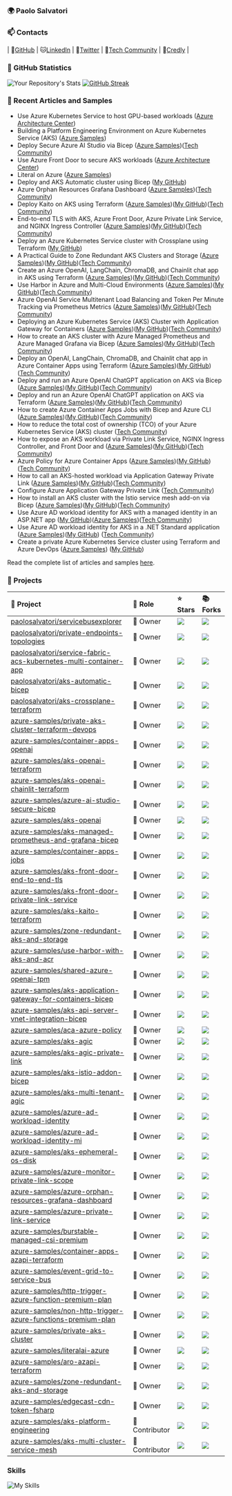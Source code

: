 ### 🌍 Paolo Salvatori

### 📫 Contacts

| :tiger:[GitHub](https://github.com/paolosalvatori/paolosalvatori) | :cat:[LinkedIn](https://www.linkedin.com/in/paolo-salvatori/) | :dog:[Twitter](https://twitter.com/babosbird) | :rabbit:[Tech Community](https://techcommunity.microsoft.com/t5/user/viewprofilepage/user-id/988334#profile) | :wolf:[Credly](https://www.credly.com/users/paolo-salvatori.37a72df1) |

### 🧮 GitHub Statistics
![Your Repository's Stats](https://github-readme-stats.vercel.app/api?username=paolosalvatori&show_icons=true)
[![GitHub Streak](http://github-readme-streak-stats.herokuapp.com?user=paolosalvatori&theme=cobalt)](https://git.io/streak-stats)
<!-- ![](https://skillicons.dev/icons?i=azure,terraform,docker,vscode,r,py,git,github,docker,bash,powershell,css,html) -->

### 📖 Recent Articles and Samples

- Use Azure Kubernetes Service to host GPU-based workloads ([Azure Architecture Center](https://learn.microsoft.com/en-us/azure/architecture/reference-architectures/containers/aks-gpu/gpu-aks))
- Building a Platform Engineering Environment on Azure Kubernetes Service (AKS) ([Azure Samples](https://github.com/Azure-Samples/aks-platform-engineering))
- Deploy Secure Azure AI Studio via Bicep ([Azure Samples](https://github.com/Azure-Samples/azure-ai-studio-secure-bicep))([Tech Community](https://techcommunity.microsoft.com/t5/azure-for-isv-and-startups/deploy-secure-azure-ai-studio-with-a-managed-virtual-network/ba-p/4251073))
- Use Azure Front Door to secure AKS workloads ([Azure Architecture Center](https://learn.microsoft.com/en-us/azure/architecture/example-scenario/aks-front-door/aks-front-door))
- Literal on Azure ([Azure Samples](https://github.com/Azure-Samples/literalai-azure))
- Deploy and AKS Automatic cluster using Bicep ([My GitHub](https://github.com/paolosalvatori/aks-automatic-bicep))
- Azure Orphan Resources Grafana Dashboard ([Azure Samples](https://github.com/Azure-Samples/azure-orphan-resources-grafana-dashboard))([Tech Community](https://techcommunity.microsoft.com/t5/azure-for-isv-and-startups/azure-orphan-resources-grafana-dashboard/ba-p/4120303))
- Deploy Kaito on AKS using Terraform ([Azure Samples](https://github.com/azure-samples/aks-kaito-terraform))([My GitHub](https://github.com/paolosalvatori/aks-kaito-terraform))([Tech Community](https://techcommunity.microsoft.com/t5/azure-for-isv-and-startups/deploy-kaito-on-aks-using-terraform/ba-p/4108930))
- End-to-end TLS with AKS, Azure Front Door, Azure Private Link Service, and NGINX Ingress Controller ([Azure Samples](https://github.com/Azure-Samples/aks-front-door-end-to-end-tls))([My GitHub]())([Tech Community](https://techcommunity.microsoft.com/t5/fasttrack-for-azure/end-to-end-tls-with-aks-azure-front-door-azure-private-link/ba-p/4081775))
- Deploy an Azure Kubernetes Service cluster with Crossplane using Terraform ([My GitHub](https://github.com/paolosalvatori/aks-crossplane-terraform))
- A Practical Guide to Zone Redundant AKS Clusters and Storage ([Azure Samples](https://github.com/Azure-Samples/zone-redundant-aks-and-storage))([My GitHub](https://github.com/paolosalvatori/zone-redundant-aks-and-storage))([Tech Community](https://techcommunity.microsoft.com/t5/fasttrack-for-azure/a-practical-guide-to-zone-redundant-aks-clusters-and-storage/ba-p/4036254))
- Create an Azure OpenAI, LangChain, ChromaDB, and Chainlit chat app in AKS using Terraform ([Azure Samples](https://github.com/Azure-Samples/aks-openai-chainlit-terraform))([My GitHub](https://github.com/paolosalvatori/aks-openai-chainlit-terraform))([Tech Community](https://techcommunity.microsoft.com/t5/fasttrack-for-azure/create-an-azure-openai-langchain-chromadb-and-chainlit-chat-app/ba-p/4024070))
- Use Harbor in Azure and Multi-Cloud Environments ([Azure Samples](https://github.com/Azure-Samples/use-harbor-with-aks-and-acr))([My GitHub](https://github.com/paolosalvatori/use-harbor-with-aks-and-acr))([Tech Community](https://techcommunity.microsoft.com/t5/fasttrack-for-azure/use-harbor-in-azure-and-multi-cloud-environments/ba-p/4011443))
- Azure OpenAI Service Multitenant Load Balancing and Token Per Minute Tracking via Prometheus Metrics ([Azure Samples](https://github.com/Azure-Samples/shared-azure-openai-tpm))([My GitHub](https://github.com/paolosalvatori/shared-azure-openai-tpm))([Tech Community](https://techcommunity.microsoft.com/t5/fasttrack-for-azure/azure-openai-service-multitenant-load-balancing-and-token-per/ba-p/3980163))
- Deploying an Azure Kubernetes Service (AKS) Cluster with Application Gateway for Containers ([Azure Samples](https://github.com/Azure-Samples/aks-application-gateway-for-containers-bicep))([My GitHub](https://github.com/paolosalvatori/aks-application-gateway-for-containers-bicep))([Tech Community](https://techcommunity.microsoft.com/t5/fasttrack-for-azure/deploying-an-azure-kubernetes-service-aks-cluster-with/ba-p/3967434))
- How to create an AKS cluster with Azure Managed Prometheus and Azure Managed Grafana via Bicep ([Azure Samples](https://github.com/Azure-Samples/aks-managed-prometheus-and-grafana-bicep))([My GitHub](https://github.com/paolosalvatori/aks-managed-prometheus-and-grafana-bicep))([Tech Community](https://techcommunity.microsoft.com/t5/fasttrack-for-azure/how-to-install-an-aks-cluster-with-azure-managed-prometheus-and/ba-p/3918527))
- Deploy an OpenAI, LangChain, ChromaDB, and Chainlit chat app in Azure Container Apps using Terraform ([Azure Samples](https://github.com/Azure-Samples/container-apps-openai))([My GitHub](https://github.com/paolosalvatori/container-apps-openai))([Tech Community](https://techcommunity.microsoft.com/t5/fasttrack-for-azure/deploy-an-openai-langchain-chromadb-and-chainlit-chat-app-in/ba-p/3885602))
- Deploy and run an Azure OpenAI ChatGPT application on AKS via Bicep ([Azure Samples](https://github.com/Azure-Samples/aks-openai))([My GitHub](https://github.com/paolosalvatori/aks-openai-bicep))([Tech Community](https://techcommunity.microsoft.com/t5/fasttrack-for-azure/deploy-and-run-a-azure-openai-chatgpt-application-on-aks-via/ba-p/3834619))
- Deploy and run an Azure OpenAI ChatGPT application on AKS via Terraform ([Azure Samples](https://github.com/Azure-Samples/aks-openai-terraform))([My GitHub](https://github.com/paolosalvatori/aks-openai-terraform))([Tech Community](https://techcommunity.microsoft.com/t5/fasttrack-for-azure/deploy-and-run-a-azure-openai-chatgpt-app-on-aks-with-terraform/ba-p/3839611#M512))
- How to create Azure Container Apps Jobs with Bicep and Azure CLI ([Azure Samples](https://github.com/Azure-Samples/container-apps-jobs))([My GitHub](https://github.com/paolosalvatori/container-apps-jobs))([Tech Community](https://techcommunity.microsoft.com/t5/fasttrack-for-azure/how-to-create-azure-container-apps-jobs-with-bicep-and-azure-cli/ba-p/3863968))
- How to reduce the total cost of ownership (TCO) of your Azure Kubernetes Service (AKS) cluster ([Tech Community](https://techcommunity.microsoft.com/t5/fasttrack-for-azure/how-to-reduce-the-total-cost-of-ownership-tco-of-your-azure/ba-p/3706895))
- How to expose an AKS workload via Private Link Service, NGINX Ingress Controller, and Front Door and ([Azure Samples](https://github.com/Azure-Samples/aks-front-door-private-link-service))([My GitHub](https://github.com/paolosalvatori/aks-front-door-private-link-service))([Tech Community](https://techcommunity.microsoft.com/t5/fasttrack-for-azure/how-to-expose-nginx-ingress-controller-via-azure-front-door-and/ba-p/3767535))
- Azure Policy for Azure Container Apps ([Azure Samples](https://github.com/Azure-Samples/aca-azure-policy))([My GitHub](https://github.com/paolosalvatori/aca-azure-policy))([Tech Community](https://techcommunity.microsoft.com/t5/fasttrack-for-azure/azure-policy-for-azure-container-apps-yes-please/ba-p/3775200))
- How to call an AKS-hosted workload via Application Gateway Private Link ([Azure Samples](https://github.com/Azure-Samples/aks-agic-private-link))([My GitHub](https://github.com/paolosalvatori/aks-agic-private-link))([Tech Community](https://techcommunity.microsoft.com/t5/fasttrack-for-azure/how-to-call-an-aks-hosted-workload-via-application-gateway/ba-p/3797617))
- Configure Azure Application Gateway Private Link ([Tech Community](https://techcommunity.microsoft.com/t5/fasttrack-for-azure/configure-azure-application-gateway-private-link/ba-p/3799926))
- How to install an AKS cluster with the Istio service mesh add-on via Bicep ([Azure Samples](https://github.com/Azure-Samples/aks-istio-addon-bicep))([My GitHub](https://github.com/paolosalvatori/aks-istio-addon-bicep))([Tech Community](https://techcommunity.microsoft.com/t5/fasttrack-for-azure/how-to-install-an-aks-cluster-with-the-istio-service-mesh-add-on/ba-p/3802069#M471))
- Use Azure AD workload identity for AKS with a managed identity in an ASP.NET app ([My GitHub](https://github.com/paolosalvatori/azure-ad-workload-identity-mi))([Azure Samples](https://github.com/Azure-Samples/azure-ad-workload-identity-mi))([Tech Community](https://techcommunity.microsoft.com/t5/fasttrack-for-azure/use-azure-ad-workload-identity-for-kubernetes-with-a-user/ba-p/3654928#M270))
- Use Azure AD workload identity for AKS in a .NET Standard application ([Azure Samples](https://github.com/Azure-Samples/azure-ad-workload-identity))([My GitHub](https://github.com/paolosalvatori/azure-ad-workload-identity)) ([Tech Community](https://techcommunity.microsoft.com/t5/fasttrack-for-azure/use-azure-ad-workload-identity-for-kubernetes-in-a-net-standard/ba-p/3576218))
- Create a private Azure Kubernetes Service cluster using Terraform and Azure DevOps ([Azure Samples](https://github.com/azure-samples/private-aks-cluster-terraform-devops)) ([My GitHub](https://github.com/paolosalvatori/private-aks-cluster-terraform-devops))

Read the complete list of articles and samples [here](https://github.com/paolosalvatori/paolosalvatori/blob/main/articles-and-samples.md).

### 🚀 Projects 
|🔮 Project | 👮 Role | ⭐ Stars | 📚 Forks | 
|:----------|:---------|:---------|:----------| 
|[paolosalvatori/servicebusexplorer](https://github.com/paolosalvatori/servicebusexplorer) | 👑 Owner | ![](https://img.shields.io/github/stars/paolosalvatori/servicebusexplorer?style=flat-square&labelColor=343b41) | ![](https://img.shields.io/github/forks/paolosalvatori/servicebusexplorer?style=flat-square&labelColor=343b41) |
|[paolosalvatori/private-endpoints-topologies](https://github.com/paolosalvatori/private-endpoints-topologies) | 👑 Owner | ![](https://img.shields.io/github/stars/paolosalvatori/private-endpoints-topologies?style=flat-square&labelColor=343b41) | ![](https://img.shields.io/github/forks/paolosalvatori/private-endpoints-topologies?style=flat-square&labelColor=343b41) |
|[paolosalvatori/service-fabric-acs-kubernetes-multi-container-app](https://github.com/paolosalvatori/service-fabric-acs-kubernetes-multi-container-app) | 👑 Owner | ![](https://img.shields.io/github/stars/paolosalvatori/service-fabric-acs-kubernetes-multi-container-app?style=flat-square&labelColor=343b41) | ![](https://img.shields.io/github/forks/paolosalvatori/service-fabric-acs-kubernetes-multi-container-app?style=flat-square&labelColor=343b41) |
|[paolosalvatori/aks-automatic-bicep](https://github.com/paolosalvatori/aks-automatic-bicep) | 👑 Owner | ![](https://img.shields.io/github/stars/paolosalvatori/aks-automatic-bicep?style=flat-square&labelColor=343b41) | ![](https://img.shields.io/github/forks/paolosalvatori/aks-automatic-bicep?style=flat-square&labelColor=343b41) |
|[paolosalvatori/aks-crossplane-terraform](https://github.com/paolosalvatori/aks-crossplane-terraform) | 👑 Owner | ![](https://img.shields.io/github/stars/paolosalvatori/aks-crossplane-terraform?style=flat-square&labelColor=343b41) | ![](https://img.shields.io/github/forks/paolosalvatori/aks-crossplane-terraform?style=flat-square&labelColor=343b41) |
|[azure-samples/private-aks-cluster-terraform-devops](https://github.com/azure-samples/private-aks-cluster-terraform-devops) | 👑 Owner | ![](https://img.shields.io/github/stars/azure-samples/private-aks-cluster-terraform-devops?style=flat-square&labelColor=343b41) | ![](https://img.shields.io/github/forks/azure-samples/private-aks-cluster-terraform-devops?style=flat-square&labelColor=343b41) |
|[azure-samples/container-apps-openai](https://github.com/azure-samples/container-apps-openai) | 👑 Owner | ![](https://img.shields.io/github/stars/azure-samples/container-apps-openai?style=flat-square&labelColor=343b41) | ![](https://img.shields.io/github/forks/azure-samples/container-apps-openai?style=flat-square&labelColor=343b41) |
|[azure-samples/aks-openai-terraform](https://github.com/azure-samples/aks-openai-terraform) | 👑 Owner | ![](https://img.shields.io/github/stars/azure-samples/aks-openai-terraform?style=flat-square&labelColor=343b41) | ![](https://img.shields.io/github/forks/azure-samples/aks-openai-terraform?style=flat-square&labelColor=343b41) |
|[azure-samples/aks-openai-chainlit-terraform](https://github.com/azure-samples/aks-openai-chainlit-terraform) | 👑 Owner | ![](https://img.shields.io/github/stars/azure-samples/aks-openai-chainlit-terraform?style=flat-square&labelColor=343b41) | ![](https://img.shields.io/github/forks/azure-samples/aks-openai-chainlit-terraform?style=flat-square&labelColor=343b41) |
|[azure-samples/azure-ai-studio-secure-bicep](https://github.com/azure-samples/azure-ai-studio-secure-bicep) | 👑 Owner | ![](https://img.shields.io/github/stars/azure-samples/azure-ai-studio-secure-bicep?style=flat-square&labelColor=343b41) | ![](https://img.shields.io/github/forks/azure-samples/azure-ai-studio-secure-bicep?style=flat-square&labelColor=343b41) |
|[azure-samples/aks-openai](https://github.com/azure-samples/aks-openai) | 👑 Owner | ![](https://img.shields.io/github/stars/azure-samples/aks-openai?style=flat-square&labelColor=343b41) | ![](https://img.shields.io/github/forks/azure-samples/aks-openai?style=flat-square&labelColor=343b41) |
|[azure-samples/aks-managed-prometheus-and-grafana-bicep](https://github.com/azure-samples/aks-managed-prometheus-and-grafana-bicep) | 👑 Owner | ![](https://img.shields.io/github/stars/azure-samples/aks-managed-prometheus-and-grafana-bicep?style=flat-square&labelColor=343b41) | ![](https://img.shields.io/github/forks/azure-samples/aks-managed-prometheus-and-grafana-bicep?style=flat-square&labelColor=343b41) |
|[azure-samples/container-apps-jobs](https://github.com/azure-samples/container-apps-jobs) | 👑 Owner | ![](https://img.shields.io/github/stars/azure-samples/container-apps-jobs?style=flat-square&labelColor=343b41) | ![](https://img.shields.io/github/forks/azure-samples/container-apps-jobs?style=flat-square&labelColor=343b41) |
|[azure-samples/aks-front-door-end-to-end-tls](https://github.com/azure-samples/aks-front-door-end-to-end-tls) | 👑 Owner | ![](https://img.shields.io/github/stars/azure-samples/aks-front-door-end-to-end-tls?style=flat-square&labelColor=343b41) | ![](https://img.shields.io/github/forks/azure-samples/aks-front-door-end-to-end-tls?style=flat-square&labelColor=343b41) |
|[azure-samples/aks-front-door-private-link-service](https://github.com/azure-samples/aks-front-door-private-link-service) | 👑 Owner | ![](https://img.shields.io/github/stars/azure-samples/aks-front-door-private-link-service?style=flat-square&labelColor=343b41) | ![](https://img.shields.io/github/forks/azure-samples/aks-front-door-private-link-service?style=flat-square&labelColor=343b41) |
|[azure-samples/aks-kaito-terraform](https://github.com/azure-samples/aks-kaito-terraform) | 👑 Owner | ![](https://img.shields.io/github/stars/azure-samples/aks-kaito-terraform?style=flat-square&labelColor=343b41) | ![](https://img.shields.io/github/forks/azure-samples/aks-kaito-terraform?style=flat-square&labelColor=343b41) |
|[azure-samples/zone-redundant-aks-and-storage](https://github.com/azure-samples/zone-redundant-aks-and-storage) | 👑 Owner | ![](https://img.shields.io/github/stars/azure-samples/zone-redundant-aks-and-storage?style=flat-square&labelColor=343b41) | ![](https://img.shields.io/github/forks/azure-samples/zone-redundant-aks-and-storage?style=flat-square&labelColor=343b41) |
|[azure-samples/use-harbor-with-aks-and-acr](https://github.com/azure-samples/use-harbor-with-aks-and-acr) | 👑 Owner | ![](https://img.shields.io/github/stars/azure-samples/use-harbor-with-aks-and-acr?style=flat-square&labelColor=343b41) | ![](https://img.shields.io/github/forks/azure-samples/use-harbor-with-aks-and-acr?style=flat-square&labelColor=343b41) |
|[azure-samples/shared-azure-openai-tpm](https://github.com/azure-samples/shared-azure-openai-tpm) | 👑 Owner | ![](https://img.shields.io/github/stars/azure-samples/shared-azure-openai-tpm?style=flat-square&labelColor=343b41) | ![](https://img.shields.io/github/forks/azure-samples/shared-azure-openai-tpm?style=flat-square&labelColor=343b41) |
|[azure-samples/aks-application-gateway-for-containers-bicep](https://github.com/azure-samples/aks-application-gateway-for-containers-bicep) | 👑 Owner | ![](https://img.shields.io/github/stars/azure-samples/aks-application-gateway-for-containers-bicep?style=flat-square&labelColor=343b41) | ![](https://img.shields.io/github/forks/azure-samples/aks-application-gateway-for-containers-bicep?style=flat-square&labelColor=343b41) |
|[azure-samples/aks-api-server-vnet-integration-bicep](https://github.com/azure-samples/aks-api-server-vnet-integration-bicep) | 👑 Owner | ![](https://img.shields.io/github/stars/azure-samples/aks-api-server-vnet-integration-bicep?style=flat-square&labelColor=343b41) | ![](https://img.shields.io/github/forks/azure-samples/aks-api-server-vnet-integration-bicep?style=flat-square&labelColor=343b41) |
|[azure-samples/aca-azure-policy](https://github.com/azure-samples/aca-azure-policy) | 👑 Owner | ![](https://img.shields.io/github/stars/azure-samples/aca-azure-policy?style=flat-square&labelColor=343b41) | ![](https://img.shields.io/github/forks/azure-samples/aca-azure-policy?style=flat-square&labelColor=343b41) |
|[azure-samples/aks-agic](https://github.com/azure-samples/aks-agic) | 👑 Owner | ![](https://img.shields.io/github/stars/azure-samples/aks-agic?style=flat-square&labelColor=343b41) | ![](https://img.shields.io/github/forks/azure-samples/aks-agic?style=flat-square&labelColor=343b41) |
|[azure-samples/aks-agic-private-link](https://github.com/azure-samples/aks-agic-private-link) | 👑 Owner | ![](https://img.shields.io/github/stars/azure-samples/aks-agic-private-link?style=flat-square&labelColor=343b41) | ![](https://img.shields.io/github/forks/azure-samples/aks-agic-private-link?style=flat-square&labelColor=343b41) |
|[azure-samples/aks-istio-addon-bicep](https://github.com/azure-samples/aks-istio-addon-bicep) | 👑 Owner | ![](https://img.shields.io/github/stars/azure-samples/aks-istio-addon-bicep?style=flat-square&labelColor=343b41) | ![](https://img.shields.io/github/forks/azure-samples/aks-istio-addon-bicep?style=flat-square&labelColor=343b41) |
|[azure-samples/aks-multi-tenant-agic](https://github.com/azure-samples/aks-multi-tenant-agic) | 👑 Owner | ![](https://img.shields.io/github/stars/azure-samples/aks-multi-tenant-agic?style=flat-square&labelColor=343b41) | ![](https://img.shields.io/github/forks/azure-samples/aks-multi-tenant-agic?style=flat-square&labelColor=343b41) |
|[azure-samples/azure-ad-workload-identity](https://github.com/azure-samples/azure-ad-workload-identity) | 👑 Owner | ![](https://img.shields.io/github/stars/azure-samples/azure-ad-workload-identity?style=flat-square&labelColor=343b41) | ![](https://img.shields.io/github/forks/azure-samples/azure-ad-workload-identity?style=flat-square&labelColor=343b41) |
|[azure-samples/azure-ad-workload-identity-mi](https://github.com/azure-samples/azure-ad-workload-identity-mi) | 👑 Owner | ![](https://img.shields.io/github/stars/azure-samples/azure-ad-workload-identity-mi?style=flat-square&labelColor=343b41) | ![](https://img.shields.io/github/forks/azure-samples/azure-ad-workload-identity-mi?style=flat-square&labelColor=343b41) |
|[azure-samples/aks-ephemeral-os-disk](https://github.com/azure-samples/aks-ephemeral-os-disk) | 👑 Owner | ![](https://img.shields.io/github/stars/azure-samples/aks-ephemeral-os-disk?style=flat-square&labelColor=343b41) | ![](https://img.shields.io/github/forks/azure-samples/aks-ephemeral-os-disk?style=flat-square&labelColor=343b41) |
|[azure-samples/azure-monitor-private-link-scope](https://github.com/azure-samples/azure-monitor-private-link-scope) | 👑 Owner | ![](https://img.shields.io/github/stars/azure-samples/azure-monitor-private-link-scope?style=flat-square&labelColor=343b41) | ![](https://img.shields.io/github/forks/azure-samples/azure-monitor-private-link-scope?style=flat-square&labelColor=343b41) |
|[azure-samples/azure-orphan-resources-grafana-dashboard](https://github.com/azure-samples/azure-orphan-resources-grafana-dashboard) | 👑 Owner | ![](https://img.shields.io/github/stars/azure-samples/azure-orphan-resources-grafana-dashboard?style=flat-square&labelColor=343b41) | ![](https://img.shields.io/github/forks/azure-samples/azure-orphan-resources-grafana-dashboard?style=flat-square&labelColor=343b41) |
|[azure-samples/azure-private-link-service](https://github.com/azure-samples/azure-private-link-service) | 👑 Owner | ![](https://img.shields.io/github/stars/azure-samples/azure-private-link-service?style=flat-square&labelColor=343b41) | ![](https://img.shields.io/github/forks/azure-samples/azure-private-link-service?style=flat-square&labelColor=343b41) |
|[azure-samples/burstable-managed-csi-premium](https://github.com/azure-samples/burstable-managed-csi-premium) | 👑 Owner | ![](https://img.shields.io/github/stars/azure-samples/burstable-managed-csi-premium?style=flat-square&labelColor=343b41) | ![](https://img.shields.io/github/forks/azure-samples/burstable-managed-csi-premium?style=flat-square&labelColor=343b41) |
|[azure-samples/container-apps-azapi-terraform](https://github.com/azure-samples/container-apps-azapi-terraform) | 👑 Owner | ![](https://img.shields.io/github/stars/azure-samples/container-apps-azapi-terraform?style=flat-square&labelColor=343b41) | ![](https://img.shields.io/github/forks/azure-samples/container-apps-azapi-terraform?style=flat-square&labelColor=343b41) |
|[azure-samples/event-grid-to-service-bus](https://github.com/azure-samples/event-grid-to-service-bus) | 👑 Owner | ![](https://img.shields.io/github/stars/azure-samples/event-grid-to-service-bus?style=flat-square&labelColor=343b41) | ![](https://img.shields.io/github/forks/azure-samples/event-grid-to-service-bus?style=flat-square&labelColor=343b41) |
|[azure-samples/http-trigger-azure-function-premium-plan](https://github.com/azure-samples/http-trigger-azure-function-premium-plan) | 👑 Owner | ![](https://img.shields.io/github/stars/azure-samples/http-trigger-azure-function-premium-plan?style=flat-square&labelColor=343b41) | ![](https://img.shields.io/github/forks/azure-samples/http-trigger-azure-function-premium-plan?style=flat-square&labelColor=343b41) |
|[azure-samples/non-http-trigger-azure-functions-premium-plan](https://github.com/azure-samples/non-http-trigger-azure-functions-premium-plan) | 👑 Owner | ![](https://img.shields.io/github/stars/azure-samples/non-http-trigger-azure-functions-premium-plan?style=flat-square&labelColor=343b41) | ![](https://img.shields.io/github/forks/azure-samples/non-http-trigger-azure-functions-premium-plan?style=flat-square&labelColor=343b41) |
|[azure-samples/private-aks-cluster](https://github.com/azure-samples/private-aks-cluster) | 👑 Owner | ![](https://img.shields.io/github/stars/azure-samples/private-aks-cluster?style=flat-square&labelColor=343b41) | ![](https://img.shields.io/github/forks/azure-samples/private-aks-cluster?style=flat-square&labelColor=343b41) |
|[azure-samples/literalai-azure](https://github.com/azure-samples/literalai-azure) | 👑 Owner | ![](https://img.shields.io/github/stars/azure-samples/literalai-azure?style=flat-square&labelColor=343b41) | ![](https://img.shields.io/github/forks/azure-samples/literalai-azure?style=flat-square&labelColor=343b41) |
|[azure-samples/aro-azapi-terraform](https://github.com/azure-samples/aro-azapi-terraform) | 👑 Owner | ![](https://img.shields.io/github/stars/azure-samples/aro-azapi-terraform?style=flat-square&labelColor=343b41) | ![](https://img.shields.io/github/forks/azure-samples/aro-azapi-terraform?style=flat-square&labelColor=343b41) |
|[azure-samples/zone-redundant-aks-and-storage](https://github.com/azure-samples/zone-redundant-aks-and-storage) | 👑 Owner | ![](https://img.shields.io/github/stars/azure-samples/zone-redundant-aks-and-storage?style=flat-square&labelColor=343b41) | ![](https://img.shields.io/github/forks/azure-samples/zone-redundant-aks-and-storage?style=flat-square&labelColor=343b41) |
|[azure-samples/edgecast-cdn-token-fsharp](https://github.com/azure-samples/edgecast-cdn-token-fsharp) | 👑 Owner | ![](https://img.shields.io/github/stars/azure-samples/edgecast-cdn-token-fsharp?style=flat-square&labelColor=343b41) | ![](https://img.shields.io/github/forks/azure-samples/edgecast-cdn-token-fsharp?style=flat-square&labelColor=343b41) |
|[azure-samples/aks-platform-engineering](https://github.com/azure-samples/aks-platform-engineering) | :tophat: Contributor | ![](https://img.shields.io/github/stars/azure-samples/aks-platform-engineering?style=flat-square&labelColor=343b41) | ![](https://img.shields.io/github/forks/azure-samples/aks-platform-engineering?style=flat-square&labelColor=343b41) |
|[azure-samples/aks-multi-cluster-service-mesh](https://github.com/azure-samples/aks-multi-cluster-service-mesh) | :tophat: Contributor | ![](https://img.shields.io/github/stars/azure-samples/aks-multi-cluster-service-mesh?style=flat-square&labelColor=343b41) | ![](https://img.shields.io/github/forks/azure-samples/aks-multi-cluster-service-mesh?style=flat-square&labelColor=343b41) |

### Skills

![My Skills](https://skillicons.dev/icons?i=azure,kubernetes,prometheus,vscode,visualstudio,dotnet,py,git,github,docker,bash,powershell,css,html,)

<!--
**paolosalvatori/paolosalvatori** is a ✨ _special_ ✨ repository because its `README.md` (this file) appears on your GitHub profile.

### ⚡My  Statistics:
      
[![My GitHub Statistics](https://github-readme-stats.vercel.app/api?username=paolosalvatori\&rank_icon=percentile)](https://github.com/paolosalvatori/github-readme-stats)

Here are some ideas to get you started:

- 🔭 I’m currently working on ...
- 🌱 I’m currently learning ...
- 👯 I’m looking to collaborate on ...
- 🤔 I’m looking for help with ...
- 💬 Ask me about ...
- 📫 How to reach me: ...
- 😄 Pronouns: ...
- ⚡ Fun fact: ...
-->
